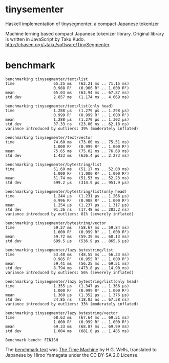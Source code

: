 # tinysementer
Haskell implementation of tinysegmenter, a compact Japanese tokenizer

Machine lerning based compact Japanese tokenizer library.
Original library is written in JavaScript by Taku Kudo.
<http://chasen.org/~taku/software/TinySegmenter>

# benchmark

```
benchmarking tinysegmenter/text/list
time                 65.25 ms   (62.21 ms .. 71.15 ms)
                     0.988 R²   (0.966 R² .. 1.000 R²)
mean                 65.03 ms   (63.94 ms .. 67.87 ms)
std dev              2.857 ms   (1.174 ms .. 4.669 ms)

benchmarking tinysegmenter/text/list(only head)
time                 1.288 μs   (1.279 μs .. 1.298 μs)
                     0.999 R²   (0.999 R² .. 1.000 R²)
mean                 1.288 μs   (1.279 μs .. 1.302 μs)
std dev              37.33 ns   (23.06 ns .. 62.18 ns)
variance introduced by outliers: 39% (moderately inflated)

benchmarking tinysegmenter/text/vector
time                 74.60 ms   (73.60 ms .. 75.51 ms)
                     1.000 R²   (0.999 R² .. 1.000 R²)
mean                 75.65 ms   (75.02 ms .. 76.68 ms)
std dev              1.423 ms   (636.4 μs .. 2.273 ms)

benchmarking tinysegmenter/bytestring/list
time                 51.60 ms   (51.17 ms .. 52.00 ms)
                     1.000 R²   (1.000 R² .. 1.000 R²)
mean                 51.74 ms   (51.53 ms .. 52.23 ms)
std dev              599.2 μs   (314.9 μs .. 951.9 μs)

benchmarking tinysegmenter/bytestring/list(only head)
time                 1.244 μs   (1.231 μs .. 1.266 μs)
                     0.996 R²   (0.988 R² .. 1.000 R²)
mean                 1.254 μs   (1.237 μs .. 1.317 μs)
std dev              91.36 ns   (17.48 ns .. 203.2 ns)
variance introduced by outliers: 81% (severely inflated)

benchmarking tinysegmenter/bytestring/vector
time                 59.27 ms   (58.67 ms .. 59.84 ms)
                     1.000 R²   (0.999 R² .. 1.000 R²)
mean                 59.72 ms   (59.39 ms .. 60.13 ms)
std dev              699.5 μs   (536.9 μs .. 865.6 μs)

benchmarking tinysegmenter/lazy bytestring/list
time                 53.48 ms   (48.55 ms .. 56.33 ms)
                     0.985 R²   (0.955 R² .. 1.000 R²)
mean                 59.41 ms   (56.25 ms .. 69.51 ms)
std dev              8.794 ms   (473.8 μs .. 14.90 ms)
variance introduced by outliers: 56% (severely inflated)

benchmarking tinysegmenter/lazy bytestring/list(only head)
time                 1.355 μs   (1.347 μs .. 1.366 μs)
                     1.000 R²   (0.999 R² .. 1.000 R²)
mean                 1.360 μs   (1.352 μs .. 1.376 μs)
std dev              34.85 ns   (18.03 ns .. 67.38 ns)
variance introduced by outliers: 33% (moderately inflated)

benchmarking tinysegmenter/lazy bytestring/vector
time                 68.63 ms   (67.64 ms .. 69.51 ms)
                     1.000 R²   (0.999 R² .. 1.000 R²)
mean                 69.33 ms   (68.87 ms .. 69.99 ms)
std dev              1.004 ms   (681.0 μs .. 1.485 ms)

Benchmark bench: FINISH
```

The [benchmark text](http://www.genpaku.org/timemachine/timemachineu8j.txt) was
[The Time Machine](https://en.wikipedia.org/wiki/The_Time_Machine) by H.G. Wells,
translated to Japanese by Hiroo Yamagata under the CC BY-SA 2.0 License.
